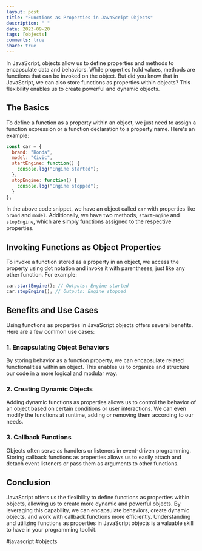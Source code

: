 ```yaml
---
layout: post
title: "Functions as Properties in JavaScript Objects"
description: " "
date: 2023-09-20
tags: [objects]
comments: true
share: true
---
```


In JavaScript, objects allow us to define properties and methods to encapsulate data and behaviors. While properties hold values, methods are functions that can be invoked on the object. But did you know that in JavaScript, we can also store functions as properties within objects? This flexibility enables us to create powerful and dynamic objects. 

## The Basics

To define a function as a property within an object, we just need to assign a function expression or a function declaration to a property name. Here's an example:

```javascript
const car = {
  brand: "Honda",
  model: "Civic",
  startEngine: function() {
    console.log("Engine started");
  },
  stopEngine: function() {
    console.log("Engine stopped");
  }
};
```

In the above code snippet, we have an object called `car` with properties like `brand` and `model`. Additionally, we have two methods, `startEngine` and `stopEngine`, which are simply functions assigned to the respective properties.

## Invoking Functions as Object Properties

To invoke a function stored as a property in an object, we access the property using dot notation and invoke it with parentheses, just like any other function. For example:

```javascript
car.startEngine(); // Outputs: Engine started
car.stopEngine(); // Outputs: Engine stopped
```

## Benefits and Use Cases

Using functions as properties in JavaScript objects offers several benefits. Here are a few common use cases:

### 1. Encapsulating Object Behaviors

By storing behavior as a function property, we can encapsulate related functionalities within an object. This enables us to organize and structure our code in a more logical and modular way.

### 2. Creating Dynamic Objects

Adding dynamic functions as properties allows us to control the behavior of an object based on certain conditions or user interactions. We can even modify the functions at runtime, adding or removing them according to our needs.

### 3. Callback Functions

Objects often serve as handlers or listeners in event-driven programming. Storing callback functions as properties allows us to easily attach and detach event listeners or pass them as arguments to other functions.

## Conclusion

JavaScript offers us the flexibility to define functions as properties within objects, allowing us to create more dynamic and powerful objects. By leveraging this capability, we can encapsulate behaviors, create dynamic objects, and work with callback functions more efficiently. Understanding and utilizing functions as properties in JavaScript objects is a valuable skill to have in your programming toolkit.

#javascript #objects